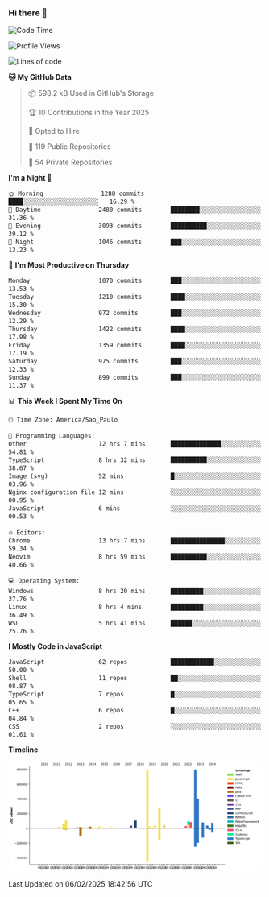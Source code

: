 ### Hi there 👋

<!--START_SECTION:waka-->
![Code Time](http://img.shields.io/badge/Code%20Time-6%2C862%20hrs%2042%20mins-blue)

![Profile Views](http://img.shields.io/badge/Profile%20Views-1-blue)

![Lines of code](https://img.shields.io/badge/From%20Hello%20World%20I%27ve%20Written-3.3%20million%20lines%20of%20code-blue)

**🐱 My GitHub Data** 

> 📦 598.2 kB Used in GitHub's Storage 
 > 
> 🏆 10 Contributions in the Year 2025
 > 
> 💼 Opted to Hire
 > 
> 📜 119 Public Repositories 
 > 
> 🔑 54 Private Repositories 
 > 
**I'm a Night 🦉** 

```text
🌞 Morning                1288 commits        ████░░░░░░░░░░░░░░░░░░░░░   16.29 % 
🌆 Daytime                2480 commits        ████████░░░░░░░░░░░░░░░░░   31.36 % 
🌃 Evening                3093 commits        ██████████░░░░░░░░░░░░░░░   39.12 % 
🌙 Night                  1046 commits        ███░░░░░░░░░░░░░░░░░░░░░░   13.23 % 
```
📅 **I'm Most Productive on Thursday** 

```text
Monday                   1070 commits        ███░░░░░░░░░░░░░░░░░░░░░░   13.53 % 
Tuesday                  1210 commits        ████░░░░░░░░░░░░░░░░░░░░░   15.30 % 
Wednesday                972 commits         ███░░░░░░░░░░░░░░░░░░░░░░   12.29 % 
Thursday                 1422 commits        ████░░░░░░░░░░░░░░░░░░░░░   17.98 % 
Friday                   1359 commits        ████░░░░░░░░░░░░░░░░░░░░░   17.19 % 
Saturday                 975 commits         ███░░░░░░░░░░░░░░░░░░░░░░   12.33 % 
Sunday                   899 commits         ███░░░░░░░░░░░░░░░░░░░░░░   11.37 % 
```


📊 **This Week I Spent My Time On** 

```text
🕑︎ Time Zone: America/Sao_Paulo

💬 Programming Languages: 
Other                    12 hrs 7 mins       ██████████████░░░░░░░░░░░   54.81 % 
TypeScript               8 hrs 32 mins       ██████████░░░░░░░░░░░░░░░   38.67 % 
Image (svg)              52 mins             █░░░░░░░░░░░░░░░░░░░░░░░░   03.96 % 
Nginx configuration file 12 mins             ░░░░░░░░░░░░░░░░░░░░░░░░░   00.95 % 
JavaScript               6 mins              ░░░░░░░░░░░░░░░░░░░░░░░░░   00.53 % 

🔥 Editors: 
Chrome                   13 hrs 7 mins       ███████████████░░░░░░░░░░   59.34 % 
Neovim                   8 hrs 59 mins       ██████████░░░░░░░░░░░░░░░   40.66 % 

💻 Operating System: 
Windows                  8 hrs 20 mins       █████████░░░░░░░░░░░░░░░░   37.76 % 
Linux                    8 hrs 4 mins        █████████░░░░░░░░░░░░░░░░   36.49 % 
WSL                      5 hrs 41 mins       ██████░░░░░░░░░░░░░░░░░░░   25.76 % 
```

**I Mostly Code in JavaScript** 

```text
JavaScript               62 repos            ████████████░░░░░░░░░░░░░   50.00 % 
Shell                    11 repos            ██░░░░░░░░░░░░░░░░░░░░░░░   08.87 % 
TypeScript               7 repos             █░░░░░░░░░░░░░░░░░░░░░░░░   05.65 % 
C++                      6 repos             █░░░░░░░░░░░░░░░░░░░░░░░░   04.84 % 
CSS                      2 repos             ░░░░░░░░░░░░░░░░░░░░░░░░░   01.61 % 
```



**Timeline**

![Lines of Code chart](https://raw.githubusercontent.com/jampow/jampow/master/assets/bar_graph.png)


 Last Updated on 06/02/2025 18:42:56 UTC
<!--END_SECTION:waka-->
